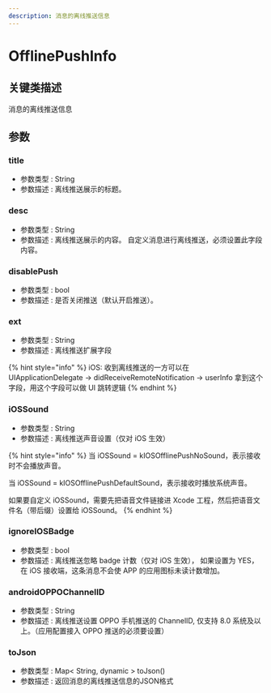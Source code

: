 ```yaml
---
description: 消息的离线推送信息
---
```


# OfflinePushInfo

## 关键类描述

消息的离线推送信息

## 参数

### title

* 参数类型 : String
* 参数描述 : 离线推送展示的标题。

### desc

* 参数类型 : String
* 参数描述 : 离线推送展示的内容。 自定义消息进行离线推送，必须设置此字段内容。

### disablePush

* 参数类型 : bool
* 参数描述 : 是否关闭推送（默认开启推送）。

### ext

* 参数类型 : String
* 参数描述 : 离线推送扩展字段

{% hint style="info" %}
iOS: 收到离线推送的一方可以在 UIApplicationDelegate -> didReceiveRemoteNotification -> userInfo 拿到这个字段，用这个字段可以做 UI 跳转逻辑
{% endhint %}

### iOSSound

* 参数类型 : String
* 参数描述 : 离线推送声音设置（仅对 iOS 生效）

{% hint style="info" %}
当 iOSSound = kIOSOfflinePushNoSound，表示接收时不会播放声音。

当 iOSSound = kIOSOfflinePushDefaultSound，表示接收时播放系统声音。&#x20;

如果要自定义 iOSSound，需要先把语音文件链接进 Xcode 工程，然后把语音文件名（带后缀）设置给 iOSSound。
{% endhint %}

### ignoreIOSBadge

* 参数类型 : bool
* 参数描述 : 离线推送忽略 badge 计数（仅对 iOS 生效）， 如果设置为 YES，在 iOS 接收端，这条消息不会使 APP 的应用图标未读计数增加。

### androidOPPOChannelID

* 参数类型 : String
* 参数描述 : 离线推送设置 OPPO 手机推送的 ChannelID, 仅支持 8.0 系统及以上。（应用配置接入 OPPO 推送的必须要设置）

### toJson

* 参数类型 : Map< String, dynamic > toJson()
* 参数描述 : 返回消息的离线推送信息的JSON格式
